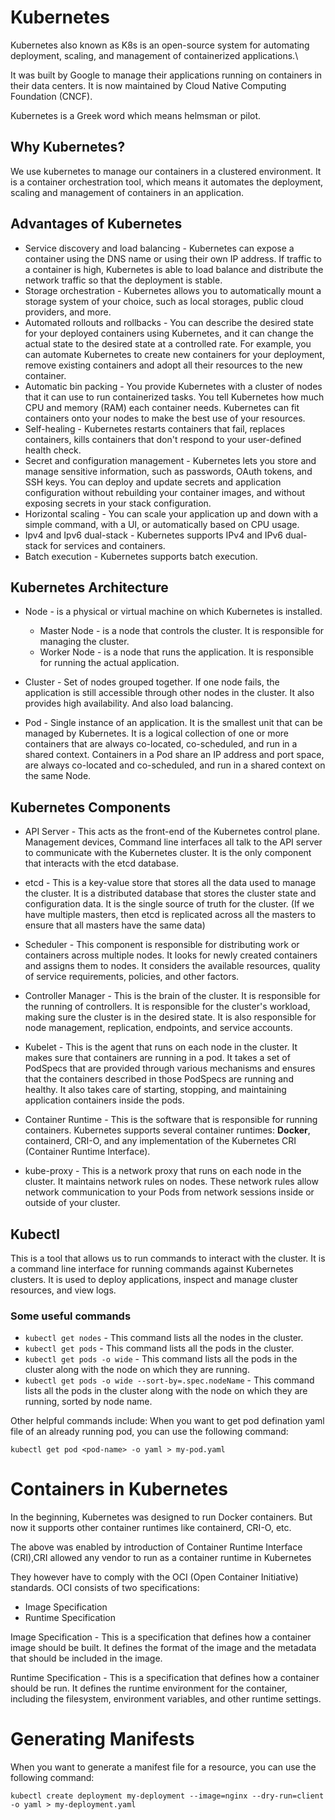 # Kubernetes

Kubernetes also known as K8s is an open-source system for automating deployment, scaling, and management of containerized applications.\

It was built by Google to manage their applications running on containers in their data centers. It is now maintained by Cloud Native Computing Foundation (CNCF).

Kubernetes is a Greek word which means helmsman or pilot.

## Why Kubernetes?

We use kubernetes to manage our containers in a clustered environment. It is a container orchestration tool, which means it automates the deployment, scaling and management of containers in an application.

## Advantages of Kubernetes
- Service discovery and load balancing - Kubernetes can expose a container using the DNS name or using their own IP address. If traffic to a container is high, Kubernetes is able to load balance and distribute the network traffic so that the deployment is stable.
- Storage orchestration - Kubernetes allows you to automatically mount a storage system of your choice, such as local storages, public cloud providers, and more.
- Automated rollouts and rollbacks - You can describe the desired state for your deployed containers using Kubernetes, and it can change the actual state to the desired state at a controlled rate. For example, you can automate Kubernetes to create new containers for your deployment, remove existing containers and adopt all their resources to the new container.
- Automatic bin packing - You provide Kubernetes with a cluster of nodes that it can use to run containerized tasks. You tell Kubernetes how much CPU and memory (RAM) each container needs. Kubernetes can fit containers onto your nodes to make the best use of your resources.
- Self-healing - Kubernetes restarts containers that fail, replaces containers, kills containers that don't respond to your user-defined health check.
- Secret and configuration management - Kubernetes lets you store and manage sensitive information, such as passwords, OAuth tokens, and SSH keys. You can deploy and update secrets and application configuration without rebuilding your container images, and without exposing secrets in your stack configuration.
- Horizontal scaling - You can scale your application up and down with a simple command, with a UI, or automatically based on CPU usage.
- Ipv4 and Ipv6 dual-stack - Kubernetes supports IPv4 and IPv6 dual-stack for services and containers.
- Batch execution - Kubernetes supports batch execution.

## Kubernetes Architecture
- Node - is a physical or virtual machine on which Kubernetes is installed. 
    - Master Node - is a node that controls the cluster. It is responsible for managing the cluster.
    - Worker Node - is a node that runs the application. It is responsible for running the actual application.
- Cluster -  Set of nodes grouped together. If one node fails, the application is still accessible through other nodes in the cluster. It also provides high availability. And also load balancing.

- Pod - Single instance of an application. It is the smallest unit that can be managed by Kubernetes. It is a logical collection of one or more containers that are always co-located, co-scheduled, and run in a shared context. Containers in a Pod share an IP address and port space, are always co-located and co-scheduled, and run in a shared context on the same Node.

## Kubernetes Components

- API Server -  This acts as the front-end of the Kubernetes control plane. Management devices, Command line interfaces all talk to the API server to communicate with the Kubernetes cluster. It is the only component that interacts with the etcd database.

- etcd - This is a key-value store that stores all the data used to manage the cluster. It is a distributed database that stores the cluster state and configuration data. It is the single source of truth for the cluster. (If we have multiple masters, then etcd is replicated across all the masters to ensure that all masters have the same data)

- Scheduler - This component is responsible for distributing work or containers across multiple nodes. It looks for newly created containers and assigns them to nodes. It considers the available resources, quality of service requirements, policies, and other factors.

- Controller Manager - This is the brain of the cluster. It is responsible for the running of controllers. It is responsible for the cluster's workload, making sure the cluster is in the desired state. It is also responsible for node management, replication, endpoints, and service accounts.

- Kubelet - This is the agent that runs on each node in the cluster. It makes sure that containers are running in a pod. It takes a set of PodSpecs that are provided through various mechanisms and ensures that the containers described in those PodSpecs are running and healthy. It also takes care of starting, stopping, and maintaining application containers inside the pods.

- Container Runtime - This is the software that is responsible for running containers. Kubernetes supports several container runtimes: **Docker**, containerd, CRI-O, and any implementation of the Kubernetes CRI (Container Runtime Interface).

- kube-proxy - This is a network proxy that runs on each node in the cluster. It maintains network rules on nodes. These network rules allow network communication to your Pods from network sessions inside or outside of your cluster.


## Kubectl
This is a tool that allows us to run commands to interact with the cluster. It is a command line interface for running commands against Kubernetes clusters. It is used to deploy applications, inspect and manage cluster resources, and view logs.

### Some useful commands
- `kubectl get nodes` - This command lists all the nodes in the cluster.
- `kubectl get pods` - This command lists all the pods in the cluster.
- `kubectl get pods -o wide` - This command lists all the pods in the cluster along with the node on which they are running.
- `kubectl get pods -o wide --sort-by=.spec.nodeName` - This command lists all the pods in the cluster along with the node on which they are running, sorted by node name.

Other helpful commands include:
When you want to get pod defination yaml file of an already running pod, you can use the following command:
```
kubectl get pod <pod-name> -o yaml > my-pod.yaml
```

# Containers in Kubernetes
In the beginning, Kubernetes was designed to run Docker containers. But now it supports other container runtimes like containerd, CRI-O, etc.

The above was enabled by introduction of Container Runtime Interface (CRI),CRI allowed any vendor to run as a container runtime in Kubernetes

They however have to comply with the OCI (Open Container Initiative) standards.
OCI consists of two specifications:
- Image Specification
- Runtime Specification

Image Specification - This is a specification that defines how a container image should be built. It defines the format of the image and the metadata that should be included in the image.

Runtime Specification - This is a specification that defines how a container should be run. It defines the runtime environment for the container, including the filesystem, environment variables, and other runtime settings.

# Generating Manifests
When you want to generate a manifest file for a resource, you can use the following command:
```
kubectl create deployment my-deployment --image=nginx --dry-run=client -o yaml > my-deployment.yaml
```


